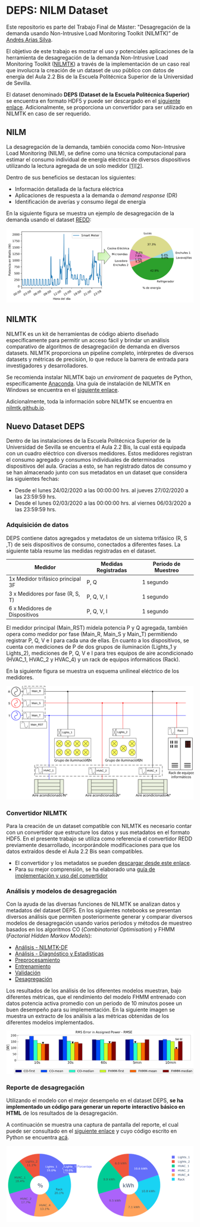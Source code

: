 # DEPS: NILM Dataset
Este repositorio es parte del Trabajo Final de Máster: "Desagregación de la demanda usando Non-Intrusive Load Monitoring Toolkit (NILMTK)” de [Andrés Arias Silva](https://www.linkedin.com/in/ariassilva/).

El objetivo de este trabajo es mostrar el uso y potenciales aplicaciones de la herramienta de desagregación de la demanda Non-Intrusive Load Monitoring Toolkit ([NILMTK](http://nilmtk.github.io/)) a través de la implementación de un caso real que involucra la creación de un dataset de uso público con datos de energía del Aula 2.2 Bis de la Escuela Politécnica Superior de la Universidad de Sevilla.

El dataset denominado **DEPS (Dataset de la Escuela Politécnica Superior)** se encuentra en formato HDF5 y puede ser descargado en el [siguiente enlace](). Adicionalmente, se proporciona un convertidor para ser utilizado en NILMTK en caso de ser requerido.

## NILM

La desagregación de la demanda, también conocida como Non-Intrusive Load Monitoring (NILM), se define como una técnica computacional para estimar el consumo individual de energía eléctrica de diversos dispositivos utilizando la lectura agregada de un solo medidor [[1]](https://ieeexplore.ieee.org/document/192069?section=abstract)[[2]](https://spiral.imperial.ac.uk/handle/10044/1/49452).

Dentro de sus beneficios se destacan los siguientes:

- Información detallada de la factura eléctrica
- Aplicaciones de respuesta a la demanda o *demand response* (DR) 
- Identificación de averías y consumo ilegal de energía

En la siguiente figura se muestra un ejemplo de desagregación de la demanda usando el dataset [REDD](redd.csail.mit.edu):

![nilm](/imagenes/nilm.svg)

## NILMTK

NILMTK es un kit de herramientas de código abierto diseñado específicamente para permitir un acceso fácil y brindar un análisis comparativo de algoritmos de desagregación de demanda en diversos datasets. NILMTK proporciona un pipeline completo, intérpretes de diversos datasets y métricas de precisión, lo que reduce la barrera de entrada para investigadores y desarrolladores.

Se recomienda instalar NILMTK bajo un *enviroment* de paquetes de Python, específicamente [Anaconda](https://www.anaconda.com/distribution/). Una guía de instalación de NILMTK en Windows se encuentra en el [siguiente enlace](). 

Adicionalmente, toda la información sobre NILMTK se encuentra en [nilmtk.github.io](http://nilmtk.github.io/).

## Nuevo Dataset DEPS

Dentro de las instalaciones de la Escuela Politécnica Superior de la Universidad de Sevilla se encuentra el Aula 2.2 Bis, la cual está equipada con un cuadro eléctrico con diversos medidores. Estos medidores registran el consumo agregado y consumos individuales de determinados dispositivos del aula. Gracias a esto, se han registrado datos de consumo y se han almacenado junto con sus metadatos en un dataset que considera las siguientes fechas:

- Desde el lunes 24/02/2020 a las 00:00:00 hrs. al jueves 27/02/2020 a las 23:59:59 hrs.
- Desde el lunes 02/03/2020 a las 00:00:00 hrs. al viernes 06/03/2020 a las 23:59:59 hrs.

### Adquisición de datos

DEPS contiene datos agregados y metadatos de un sistema trifásico (R, S ,T) de seis dispositivos de consumo, conectados a diferentes fases. La siguiente tabla resume las medidas registradas en el dataset.

| Medidor                           | Medidas Registradas | Periodo de Muestreo |
| --------------------------------- | ------------------- | ------------------- |
| 1x Medidor trifásico principal 3F | P, Q                | 1 segundo           |
| 3 x Medidores por fase (R, S, T)  | P, Q, V, I          | 1 segundo           |
| 6 x Medidores de Dispositivos     | P, Q, V, I          | 1 segundo           |

El medidor principal (Main_RST) midela potencia P y Q agregada, también opera como medidor por fase (Main_R, Main_S y Main_T) permitiendo registrar P, Q, V e I para cada una de ellas. En cuanto a los dispositivos, se cuenta con mediciones de P de dos grupos de iluminación (Lights_1 y Lights_2), mediciones de P, Q, V e I para tres equipos de aire acondicionado (HVAC_1, HVAC_2 y HVAC_4) y un rack de equipos informáticos (Rack). 

En la siguiente figura se muestra un esquema unilineal eléctrico de los medidores.

![circuito](/imagenes/circuito.svg)

### Convertidor NILMTK

Para la creación de un dataset compatible con NILMTK es necesario contar con un convertidor que estructure los datos y sus metadatos en el formato HDF5. En el presente trabajo se utiliza como referencia el convertidor REDD previamente desarrollado, incorporándole modificaciones para que los datos extraídos desde el Aula 2.2 Bis sean compatibles.

- El convertidor y los metadatos se pueden [descargar desde este enlace](https://downgit.github.io/#/home?url=https://github.com/AndresAriasSilva/DEPS_NILM_Dataset/tree/master/nilmtk_converter/deps).
- Para su mejor comprensión, se ha elaborado una [guía de implementación y uso del convertidor](/nilmtk_converter)

### Análisis y modelos de desagregación 

Con la ayuda de las diversas funciones de NILMTK se analizan datos y metadatos del dataset DEPS. En los siguientes notebooks se presentan diversos análisis que permiten posteriormente generar y comparar diversos modelos de desagregación usando varios periodos y métodos de muestreo basados en los algoritmos CO (*Combinatorial Optimisation*) y FHMM (*Factorial Hidden Markov Models*):

- [Análisis - NILMTK-DF](/notebooks)
- [Análisis - Diagnóstico y Estadísticas](/notebooks)
- [Preprocesamiento](/notebooks)
- [Entrenamiento](/notebooks)
- [Validación](/notebooks)
- [Desagregación](/notebooks)

Los resultados de los análisis de los diferentes modelos muestran, bajo diferentes métricas, que el rendimiento del modelo FHMM entrenado con datos potencia activa promedio con un periodo de 10 minutos posee un buen desempeño para su implementación. En la siguiente imagen se muestra un extracto de los análisis a las métricas obtenidas de los diferentes modelos implementados.



![F1](/imagenes/F1.svg)

### Reporte de desagregación

Utilizando el modelo con el mejor desempeño en el dataset DEPS, **se ha implementado un código para generar un reporte interactivo básico en HTML** de los resultados de la desagregación. 

A continuación se muestra una captura de pantalla del reporte, el cual puede ser consultado en el [siguiente enlace](https://andresariassilva.github.io/DEPS_NILM_Dataset/reporte/report.html) y cuyo código escrito en Python se encuentra [acá](/reporte/create_report.py).

[![reporte](/imagenes/reporte.png)](https://andresariassilva.github.io/DEPS_NILM_Dataset/reporte/report.html)

